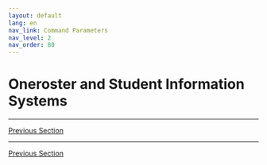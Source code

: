 ```yaml
---
layout: default
lang: en
nav_link: Command Parameters
nav_level: 2
nav_order: 80
---
```



# Oneroster and Student Information Systems

---

[Previous Section](deployment_best_practices.md)

---


[Previous Section](deployment_best_practices.md)
